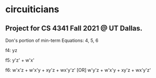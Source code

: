 # circuiticians
Project for CS 4341 Fall 2021 @ UT Dallas.
-
Don's portion of min-term Equations: 4, 5, 6

f4: yz

f5: y'z' + w'x'

f6: w'x'z + w'x'y + xy'z + wx'y'z' [OR] w'y'z + w'x'y + xy'z + wx'y'z'
